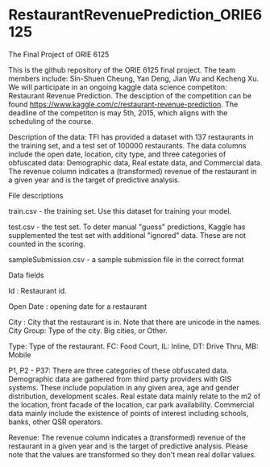 # RestaurantRevenuePrediction_ORIE6125
The Final Project of ORIE 6125

This is the github repository of the ORIE 6125 final project. The team members include: Sin-Shuen Cheung, Yan Deng, Jian Wu and Kecheng Xu. We will participate
in an ongoing kaggle data science competiton: Restaurant Revenue Prediction. The desciption of the competition can be found https://www.kaggle.com/c/restaurant-revenue-prediction. The deadline of the competiton is may 5th, 2015, which aligns with the scheduling of the course.

Description of the data: TFI has provided a dataset with 137 restaurants in the training set, and a test set of 100000 restaurants. The data columns include the open date, location, city type, and three categories of obfuscated data: Demographic data, Real estate data, and Commercial data. The revenue column indicates a (transformed) revenue of the restaurant in a given year and is the target of predictive analysis.

File descriptions

train.csv - the training set. Use this dataset for training your model.

test.csv - the test set. To deter manual "guess" predictions, Kaggle has supplemented the test set with additional "ignored" data. These are not counted in the scoring.

sampleSubmission.csv - a sample submission file in the correct format

Data fields

Id : Restaurant id. 

Open Date : opening date for a restaurant

City : City that the restaurant is in. Note that there are unicode in the names. 
City Group: Type of the city. Big cities, or Other. 

Type: Type of the restaurant. FC: Food Court, IL: Inline, DT: Drive Thru, MB: Mobile

P1, P2 - P37: There are three categories of these obfuscated data. Demographic data are gathered from third party providers with GIS systems. These include population in any given area, age and gender distribution, development scales. Real estate data mainly relate to the m2 of the location, front facade of the location, car park availability. Commercial data mainly include the existence of points of interest including schools, banks, other QSR operators.

Revenue: The revenue column indicates a (transformed) revenue of the restaurant in a given year and is the target of predictive analysis. Please note that the values are transformed so they don't mean real dollar values. 
